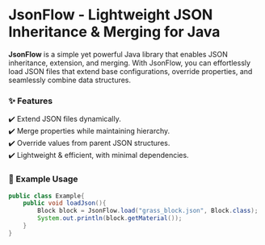 # JsonFlow - Lightweight JSON Inheritance & Merging for Java

**JsonFlow** is a simple yet powerful Java library that enables JSON inheritance, extension, and merging. With JsonFlow, you can effortlessly load JSON files that extend base configurations, override properties, and seamlessly combine data structures.

### ✨ Features
✔️ Extend JSON files dynamically.<br>
✔️ Merge properties while maintaining hierarchy. <br>
✔️ Override values from parent JSON structures.<br>
✔️ Lightweight & efficient, with minimal dependencies.

### 🔨 Example Usage
```java
public class Example{
    public void loadJson(){
        Block block = JsonFlow.load("grass_block.json", Block.class);
        System.out.println(block.getMaterial());
    }
}
```
